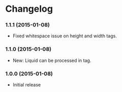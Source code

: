# Changelog

### 1.1.1 (2015-01-08)
- Fixed whitespace issue on height and width tags.

### 1.1.0 (2015-01-08)
- New: Liquid can be processed in tag.

### 1.0.0 (2015-01-08)
- Initial release
